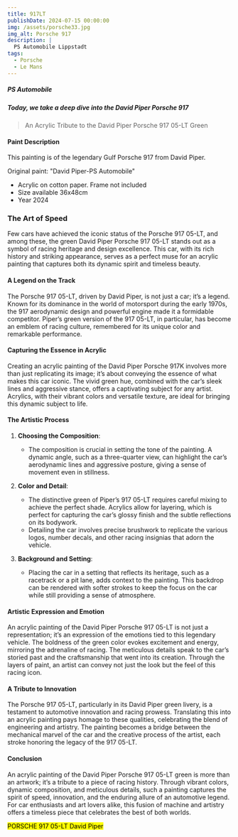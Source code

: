 ```yaml
---
title: 917LT
publishDate: 2024-07-15 00:00:00
img: /assets/porsche33.jpg
img_alt: Porsche 917
description: |
  PS Automobile Lippstadt
tags:
  - Porsche
  - Le Mans
---
```


#####  PS Automobile


##### *Today, we take a deep dive into the David Piper Porsche 917* 

> An Acrylic Tribute to the David Piper Porsche 917 05-LT Green
####  Paint Description

This painting is of the legendary Gulf Porsche 917 from David Piper.
    
  Original paint: "David Piper-PS Automobile"  

* Acrylic on cotton paper. Frame not included
* Size available 36x48cm
* Year 2024 


### The Art of Speed

Few cars have achieved the iconic status of the Porsche 917 05-LT, and among these, the green David Piper Porsche 917 05-LT stands out as a symbol of racing heritage and design excellence. This car, with its rich history and striking appearance, serves as a perfect muse for an acrylic painting that captures both its dynamic spirit and timeless beauty.

#### A Legend on the Track

The Porsche 917 05-LT, driven by David Piper, is not just a car; it’s a legend. Known for its dominance in the world of motorsport during the early 1970s, the 917 aerodynamic design and powerful engine made it a formidable competitor. Piper’s green version of the 917 05-LT, in particular, has become an emblem of racing culture, remembered for its unique color and remarkable performance.

#### Capturing the Essence in Acrylic

Creating an acrylic painting of the David Piper Porsche 917K involves more than just replicating its image; it’s about conveying the essence of what makes this car iconic. The vivid green hue, combined with the car’s sleek lines and aggressive stance, offers a captivating subject for any artist. Acrylics, with their vibrant colors and versatile texture, are ideal for bringing this dynamic subject to life.

#### The Artistic Process

1. **Choosing the Composition**:
   - The composition is crucial in setting the tone of the painting. A dynamic angle, such as a three-quarter view, can highlight the car’s aerodynamic lines and aggressive posture, giving a sense of movement even in stillness.

2. **Color and Detail**:
   - The distinctive green of Piper’s 917 05-LT requires careful mixing to achieve the perfect shade. Acrylics allow for layering, which is perfect for capturing the car’s glossy finish and the subtle reflections on its bodywork.
   - Detailing the car involves precise brushwork to replicate the various logos, number decals, and other racing insignias that adorn the vehicle.

3. **Background and Setting**:
   - Placing the car in a setting that reflects its heritage, such as a racetrack or a pit lane, adds context to the painting. This backdrop can be rendered with softer strokes to keep the focus on the car while still providing a sense of atmosphere.

#### Artistic Expression and Emotion

An acrylic painting of the David Piper Porsche 917 05-LT is not just a representation; it’s an expression of the emotions tied to this legendary vehicle. The boldness of the green color evokes excitement and energy, mirroring the adrenaline of racing. The meticulous details speak to the car’s storied past and the craftsmanship that went into its creation. Through the layers of paint, an artist can convey not just the look but the feel of this racing icon.

#### A Tribute to Innovation

The Porsche 917 05-LT, particularly in its David Piper green livery, is a testament to automotive innovation and racing prowess. Translating this into an acrylic painting pays homage to these qualities, celebrating the blend of engineering and artistry. The painting becomes a bridge between the mechanical marvel of the car and the creative process of the artist, each stroke honoring the legacy of the 917 05-LT.

#### Conclusion

An acrylic painting of the David Piper Porsche 917 05-LT green is more than an artwork; it’s a tribute to a piece of racing history. Through vibrant colors, dynamic composition, and meticulous details, such a painting captures the spirit of speed, innovation, and the enduring allure of an automotive legend. For car enthusiasts and art lovers alike, this fusion of machine and artistry offers a timeless piece that celebrates the best of both worlds.

<mark>PORSCHE 917 05-LT David Piper</mark>


